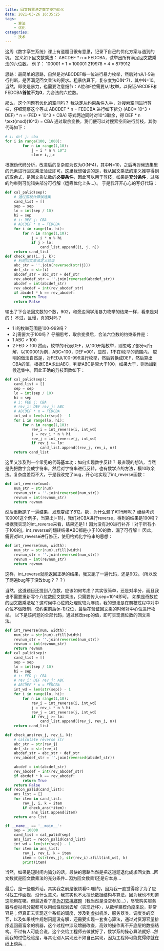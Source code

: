 ```yaml
---
title: 回文数乘法之数学技巧优化
date: 2021-03-26 16:35:25
tags:
    - 算法
    - 优化
categories:
    - 技术
---
```


  这周《数字孪生系统》课上有道题目很有意思，记录下自己的优化方案与遇到的坑。
  定义如下回文数乘法：
  ABCDEF * n = FEDCBA，试举出所有满足回文数乘法的六位数。
  例子：
  100001 * 1 = 100001
  219978 * 4 = 879912
<!--more-->
  思路：最简单的思路，自然是对ABCDEF每一位进行暴力枚举，然后对n从1-9进行判断，是否满足回文乘法的要求。粗暴估算下，复杂度为O(N^7)，其中N=10。
  当然，即使是暴力，也需要注意细节：A位和F位需要从1枚举，以保证ABCDEF和FEDCBA**首位不为0**，为合法的六位数。

  那么，这个问题有优化的空间吗？
  我决定从约束条件入手，对搜索空间进行剪枝，仔细观察这个等式
  ABCDEF * n = FEDCBA
  进行如下拆分
  (ABC* 10^3 + DEF) * n = (FED * 10^3 + CBA)
  等式两边同时对10^3取余，得
  DEF * n \text{mod}(10^3) = CBA
  通过取余变换，我们便可以对搜索空间进行剪枝，其伪代码如下：
  ``` python
  # i: def j: cba
  for i in range(100, 1000):
          for n in range(1,10):
              j = i * n % 10^3
              store i,j,n
  ```
 根据伪代码分析，改进后的复杂度为仅为O(N^4)，其中N=10，之后再对候选集里的元素进行回文乘法验证即可。这里我想强调的是，我从回文乘法的定义推导得到的取余式，是回文乘法数的**必要条件**，因此可以用于剪枝，如果是**充分条件**，过强的约束则可能错失部分可行解（运筹优化上头...）。
于是我开开心心的写好代码：

``` python
def cal_palid(sep):
    # 通过剪枝计算候选集
    cand_list = []
    sep = sep
    lo = int(sep / 10)
    hi = sep 
    # i: DEF j: CBA
    # ABCDEF * n = FEDCBA
    for i in range(lo, hi):
        for n in range(1,10):
            j = i * n % hi 
            if j > lo:
                cand_list.append((i, j, n))
    return cand_list 
def check_ans(i, j, k):
    # 利用回文乘法定义验证
    abc_str = ''.join(reversed(str(j)))
    def_str = str(i)
    abcdef_str = abc_str + def_str
    rev_abcdef_str = ''.join(reversed(abcdef_str))
    abcdef = int(abcdef_str)
    rev_abcdef = int(rev_abcdef_str)
    if abcdef * k == rev_abcdef:
        return True
    return False
```
输出了下合法回文数的个数，902，和旁边同学用暴力枚举的结果一样，看来是对的！
不过，且慢，真的对吗？
- 1 i的枚举范围是100-999吗？
- 2 j需要大于100吗？
仔细思考，取余变换后，合法六位数的约束条件是：
- 1 ABC > 100
- 2 FED > 100
然而，枚举的i代表DEF，从100开始枚举，则忽略了部分可行解，以100001为例，ABC=100，DEF=001，显然，1不在i枚举的范围内。
聪明的做法自然是，对FED从100-999进行枚举，然后转换成DEF，然后算出CBA的值，根据CBA求出ABC，判断ABC是否大于100，如果大于，则添加到候选集中。因此正确的剪枝函数如下：
``` python
def cal_palid(sep):
    cand_list = []
    sep = sep
    lo = int(sep / 10)
    hi = sep 
    # i: FED j: CBA
    # rev_i: DEF rev_j: ABC
    # ABCDEF * n = FEDCBA
    int_wd = len(str(sep)) - 1
    for i in range(lo, hi):
        for n in range(1,10):
            rev_i = int_reverse(i, int_wd)
            j = rev_i * n % hi
            rev_j = int_reverse(j, int_wd) 
            if rev_j >= lo:
                cand_list.append((rev_j, rev_i, n))
    return cand_list
```
这里又涉及到一个常见的代码基本功：如何实现数字反转？
最直观的想法，当然是先把数字变成字符串，然后对字符串进行反转。也有数学点的方法，模10取余法。复杂度差距不大，于是我改完了bug，开心地实现了int_reverse函数：
``` python
def int_reverse(num):
    num_str = str(num)
    revnum_str = ''.join(reversed(num_str))
    revnum = int(revnum_str) 
    return revnum
```
然后重新跑了一遍结果，发现变成了812。欸，为什么漏了可行解呢？
继续考虑100001这个例子，当算出j=1时，我们对CBA进行reverse，得到的结果是100吗？根据我实现的int_reverse来看，结果还是1！因为没有对0进行补齐！对于所有小于100的j，int_reverse的翻转结果ABC都是小于100的数，漏了可行解！
因此，需要对int_reverse进行修正，使用格式化字符串的思想：

``` python
def int_reverse(num, width):
    num_str = str(num).zfill(width)
    revnum_str = ''.join(reversed(num_str))
    revnum = int(revnum_str) 
    return revnum
```

这样，int_reverse就能返回正确的结果，我又跑了一遍代码，还是902。（所以改了两遍bug等于没改bug？？？）

当然，这道题目还提到八位数，应该如何考虑？其实很简单，还是对半分，而且我也不需要重新写个八位数回文数乘法，只需要传入sep=10^4即可。
如果是奇数位的回文数乘法呢？这时候中心位的处理就较为麻烦，我的想法是在剪枝过程中对中心位不做限制，仅约束前后(n-1)/2位，最后在验证回文乘的时候对中心位进行枚举。
以下是该问题的全部代码，通过修改sep的值，即可实现偶位数的回文乘法。
``` python
def int_reverse(num, width):
    num_str = str(num).zfill(width)
    revnum_str = ''.join(reversed(num_str))
    revnum = int(revnum_str) 
    return revnum
def cal_palid(sep):
    cand_list = []
    sep = sep
    lo = int(sep / 10)
    hi = sep 
    # i: FED j: CBA
    # rev_i: DEF rev_j: ABC
    # ABCDEF * n = FEDCBA
    int_wd = len(str(sep)) - 1
    for i in range(lo, hi):
        for n in range(1,10):
            rev_i = int_reverse(i, int_wd)
            j = rev_i * n % hi
            rev_j = int_reverse(j, int_wd) 
            if rev_j >= lo:
                cand_list.append((rev_j, rev_i, n))
    return cand_list
    
def check_ans(rev_j, rev_i, k):
    # calculate reverse str
    abc_str = str(rev_j)
    def_str = str(rev_i)
    abcdef_str = abc_str + def_str
    rev_abcdef_str = ''.join(reversed(abcdef_str))
    
    abcdef = int(abcdef_str)
    rev_abcdef = int(rev_abcdef_str)
    if abcdef * k == rev_abcdef:
        return True
    return False
def recon_palid(cand_list):
    ans_list = []
    for item in cand_list:
        rev_j, i, k = item 
        if check_ans(*item):
            ans_list.append(item)
    return ans_list

if __name__ == '__main__':
    sep = 10000
    cand_list = cal_palid(sep)
    ans_list = recon_palid(cand_list)
    int_wd = len(str(sep)) - 1
    for item in ans_list:
        rev_j, rev_i, k = item
        item = (str(rev_j), str(rev_i).zfill(int_wd), k)
        print(item)
```
当然，如果是短时间内骗分的话，最快的思路当然是把这道题退化成求回文数...回文数就是回文数乘法的充分条件...因为回文数乘1还是它本身...

最后，是一些题外话。其实我之前是很烦看OJ题的，因为我一直觉得除了为了应付找工作面视，没什么意义。我其实也不太擅长数据结构与算法，因为我也不知道这能用在哪。但最近看了[华为21软挑赛题](https://zhuanlan.zhihu.com/p/356155386)（我当然是没空参加...），尽管购买服务器与虚拟机分配都可以用线性规划去解（实现迁移），从数学建模角度来说，非常容易；但真正去实现这个系统的调度，涉及到虚拟机类、服务器类、调度类的交互，以及如果线性规划问题没有解，还需要实现一套贪心算法，通过对资源容量排序返回最富余的机器，这个过程中涉及增删改查，高效的操作离不开底层的数据结构。不过有人可能会说，这个交给工程师去做就好了，数学系的操心算法就好...然而我的过往经验是，与其让别人实现还不如自己实现，因为工程师可能觉得你就在纸上谈兵...
